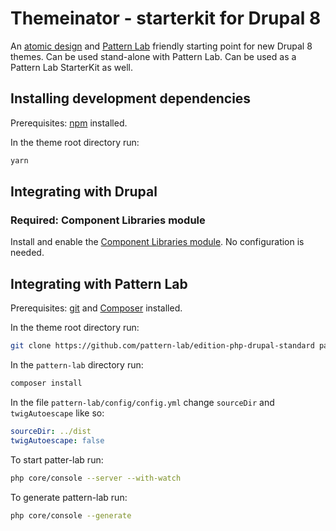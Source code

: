 # Themeinator - starterkit for Drupal 8

An [atomic design](http://bradfrost.com/blog/post/atomic-web-design/) and [Pattern Lab](http://patternlab.io/) friendly starting point for new Drupal 8 themes. Can be used stand-alone with Pattern Lab. Can be used as a Pattern Lab StarterKit as well.


## Installing development dependencies

Prerequisites: [npm](https://nodejs.org/) installed.

In the theme root directory run:

```sh
yarn
```


## Integrating with Drupal

### Required: Component Libraries module

Install and enable the [Component Libraries module](https://www.drupal.org/project/components). No configuration is needed.


## Integrating with Pattern Lab

Prerequisites: [git](https://git-scm.com/) and [Composer](https://getcomposer.org/) installed.

In the theme root directory run:

```sh
git clone https://github.com/pattern-lab/edition-php-drupal-standard pattern-lab
```

In the `pattern-lab` directory run:

```sh
composer install
```

In the file `pattern-lab/config/config.yml` change `sourceDir` and `twigAutoescape` like so:

 ```yml
 sourceDir: ../dist
 twigAutoescape: false
 ```

To start patter-lab run:

```sh
php core/console --server --with-watch
```

To generate pattern-lab run:

```sh
php core/console --generate
```
